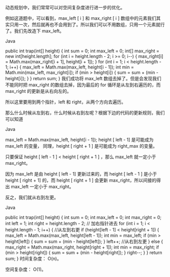动态规划中，我们常常可以对空间复杂度进行进一步的优化。

例如这道题中，可以看到，max_left [ i ] 和 max_right [ i ] 数组中的元素我们其实只用一次，然后就再也不会用到了。所以我们可以不用数组，只用一个元素就行了。我们先改造下 max_left。

Java

public int trap(int[] height) {
int sum = 0;
int max_left = 0;
int[] max_right = new int[height.length];
for (int i = height.length - 2; i >= 0; i--) {
max_right[i] = Math.max(max_right[i + 1], height[i + 1]);
}
for (int i = 1; i < height.length - 1; i++) {
max_left = Math.max(max_left, height[i - 1]);
int min = Math.min(max_left, max_right[i]);
if (min > height[i]) {
sum = sum + (min - height[i]);
}
}
return sum;
}
我们成功将 max_left 数组去掉了。但是会发现我们不能同时把 max_right 的数组去掉，因为最后的 for 循环是从左到右遍历的，而 max_right 的更新是从右向左的。

所以这里要用到两个指针，left 和 right，从两个方向去遍历。

那么什么时候从左到右，什么时候从右到左呢？根据下边的代码的更新规则，我们可以知道

Java

max_left = Math.max(max_left, height[i - 1]);
height [ left - 1] 是可能成为 max_left 的变量， 同理，height [ right + 1 ] 是可能成为 right_max 的变量。

只要保证 height [ left - 1 ] < height [ right + 1 ] ，那么 max_left 就一定小于 max_right。

因为 max_left 是由 height [ left - 1] 更新过来的，而 height [ left - 1 ] 是小于 height [ right + 1] 的，而 height [ right + 1 ] 会更新 max_right，所以间接的得出 max_left 一定小于 max_right。

反之，我们就从右到左更。

Java

public int trap(int[] height) {
int sum = 0;
int max_left = 0;
int max_right = 0;
int left = 1;
int right = height.length - 2; // 加右指针进去
for (int i = 1; i < height.length - 1; i++) {
//从左到右更
if (height[left - 1] < height[right + 1]) {
max_left = Math.max(max_left, height[left - 1]);
int min = max_left;
if (min > height[left]) {
sum = sum + (min - height[left]);
}
left++;
//从右到左更
} else {
max_right = Math.max(max_right, height[right + 1]);
int min = max_right;
if (min > height[right]) {
sum = sum + (min - height[right]);
}
right--;
}
}
return sum;
}
时间复杂度： O(n)。

空间复杂度： O(1)。
